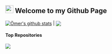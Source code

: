 ## <img src="https://media.giphy.com/media/iY8CRBdQXODJSCERIr/giphy.gif" width="25"> <b>Welcome to my Github Page</b>

<a href="https://github.com/dogruyolomerfurkan/"><img align="center" src="https://github-readme-stats.vercel.app/api?username=dogruyolomerfurkan&show_icons=true&include_all_commits=true&hide_border=true&theme=transparent" alt="Ömer's github stats" /></a> | <a href="https://github.com/dogruyolomerfurkan/"><img align="center" src="https://github-readme-stats.vercel.app/api/top-langs/?username=dogruyolomerfurkan&layout=compact&hide_border=true&theme=transparent" /></a> 

#### Top Repositories

<a href="https://github.com/dogruyolomerfurkan/AggregateTypesJSON.git">
  <img align="center" src="https://github-readme-stats.vercel.app/api/pin/?username=dogruyolomerfurkan&repo=AggregateTypesJSON&theme=transparent" />
</a>

